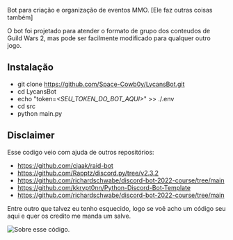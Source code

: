 Bot para criação e organização de eventos MMO. [Ele faz outras coisas também]

O bot foi projetado para atender o formato de grupo dos conteudos de Guild Wars 2, mas pode ser facilmente modificado para qualquer outro jogo.

## Instalação

- git clone https://github.com/Space-Cowb0y/LycansBot.git
- cd LycansBot
- echo "token=*<SEU_TOKEN_DO_BOT_AQUI>*" >> ./.env
- cd src
- python main.py

## Disclaimer

Esse codigo veio com ajuda de outros repositórios:
- https://github.com/cjaak/raid-bot
- https://github.com/Rapptz/discord.py/tree/v2.3.2
- https://github.com/richardschwabe/discord-bot-2022-course/tree/main
- https://github.com/kkrypt0nn/Python-Discord-Bot-Template
- https://github.com/richardschwabe/discord-bot-2022-course/tree/main

Entre outro que talvez eu tenho esquecido, logo se voê acho um código seu aqui e quer os credito me manda um salve.

![Sobre esse código.]([https://imgflip.com/i/7zlg5i](https://i.imgflip.com/7zlg5i.jpg)https://i.imgflip.com/7zlg5i.jpg)
